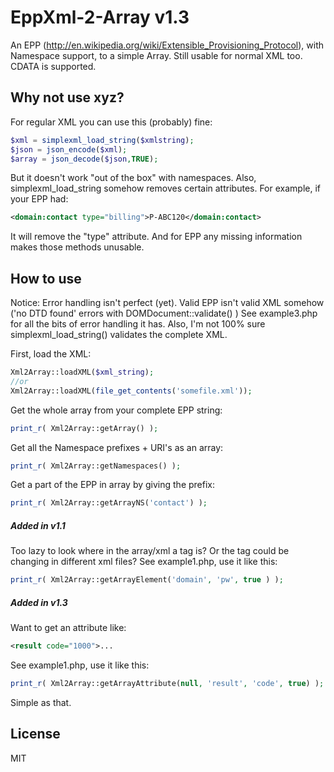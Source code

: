 EppXml-2-Array v1.3
===================

An EPP (http://en.wikipedia.org/wiki/Extensible_Provisioning_Protocol), with Namespace support, to a simple Array.
Still usable for normal XML too. CDATA is supported.

Why not use xyz?
----

For regular XML you can use this (probably) fine:
```php
$xml = simplexml_load_string($xmlstring);
$json = json_encode($xml);
$array = json_decode($json,TRUE);
```
But it doesn't work "out of the box" with namespaces.
Also, simplexml_load_string somehow removes certain attributes.
For example, if your EPP had:
```xml
<domain:contact type="billing">P-ABC120</domain:contact>
```
It will remove the "type" attribute. And for EPP any missing information makes those methods unusable.





How to use
----
Notice: Error handling isn't perfect (yet). Valid EPP isn't valid XML somehow ('no DTD found' errors with DOMDocument::validate() ) See example3.php for all the bits of error handling it has. Also, I'm not 100% sure simplexml_load_string() validates the complete XML.

First, load the XML:
```php
Xml2Array::loadXML($xml_string);
//or
Xml2Array::loadXML(file_get_contents('somefile.xml'));
```
Get the whole array from your complete EPP string:
```php
print_r( Xml2Array::getArray() );
```
Get all the Namespace prefixes + URI's as an array:
```php
print_r( Xml2Array::getNamespaces() );
```
Get a part of the EPP in array by giving the prefix:
```php
print_r( Xml2Array::getArrayNS('contact') );
```
##### Added in v1.1
Too lazy to look where in the array/xml a tag is? Or the tag could be changing in different xml files?
See example1.php, use it like this:
```php
print_r( Xml2Array::getArrayElement('domain', 'pw', true ) );
```

##### Added in v1.3
Want to get an attribute like:
```xml
<result code="1000">...
```
See example1.php, use it like this:
```php
print_r( Xml2Array::getArrayAttribute(null, 'result', 'code', true) );
```

Simple as that.

License
----
MIT
